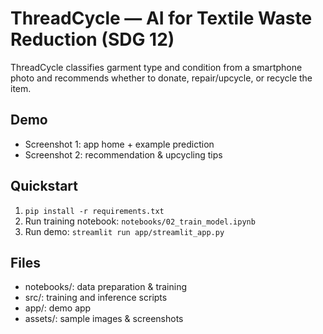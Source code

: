 # ThreadCycle — AI for Textile Waste Reduction (SDG 12)

ThreadCycle classifies garment type and condition from a smartphone photo and recommends whether to donate, repair/upcycle, or recycle the item.

## Demo
- Screenshot 1: app home + example prediction
- Screenshot 2: recommendation & upcycling tips

## Quickstart
1. `pip install -r requirements.txt`
2. Run training notebook: `notebooks/02_train_model.ipynb`
3. Run demo: `streamlit run app/streamlit_app.py`

## Files
- notebooks/: data preparation & training
- src/: training and inference scripts
- app/: demo app
- assets/: sample images & screenshots
